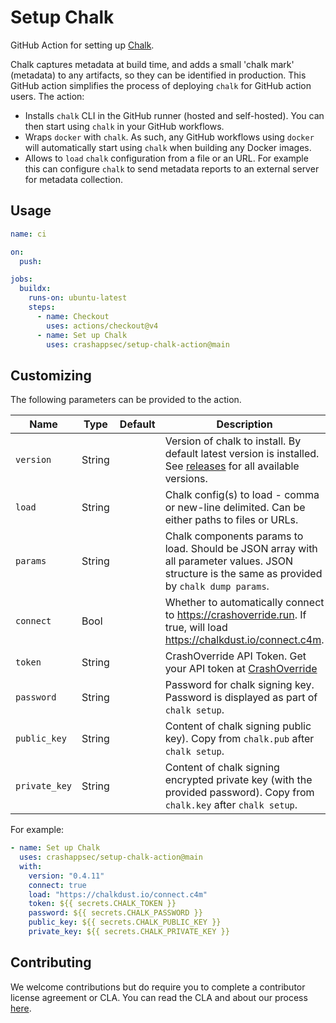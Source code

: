 # Setup Chalk

GitHub Action for setting up [Chalk].

Chalk captures metadata at build time, and adds a small 'chalk mark' (metadata)
to any artifacts, so they can be identified in production. This GitHub action
simplifies the process of deploying `chalk` for GitHub action users. The
action:

- Installs `chalk` CLI in the GitHub runner (hosted and
  self-hosted). You can then start using `chalk` in your GitHub workflows.
- Wraps `docker` with `chalk`. As such, any GitHub workflows using `docker`
  will automatically start using `chalk` when building any Docker images.
- Allows to `load` `chalk` configuration from a file or an URL. For
  example this can configure `chalk` to send metadata reports to an
  external server for metadata collection.

## Usage

```yaml
name: ci

on:
  push:

jobs:
  buildx:
    runs-on: ubuntu-latest
    steps:
      - name: Checkout
        uses: actions/checkout@v4
      - name: Set up Chalk
        uses: crashappsec/setup-chalk-action@main
```

## Customizing

The following parameters can be provided to the action.

| Name          | Type   | Default | Description                                                                                                                                     |
| ------------- | ------ | ------- | ----------------------------------------------------------------------------------------------------------------------------------------------- |
| `version`     | String |         | Version of chalk to install. By default latest version is installed. See [releases] for all available versions.                                 |
| `load`        | String |         | Chalk config(s) to load - comma or new-line delimited. Can be either paths to files or URLs.                                                    |
| `params`      | String |         | Chalk components params to load. Should be JSON array with all parameter values. JSON structure is the same as provided by `chalk dump params`. |
| `connect`     | Bool   |         | Whether to automatically connect to https://crashoverride.run. If true, will load https://chalkdust.io/connect.c4m.                             |
| `token`       | String |         | CrashOverride API Token. Get your API token at [CrashOverride]                                                                                  |
| `password`    | String |         | Password for chalk signing key. Password is displayed as part of `chalk setup`.                                                                 |
| `public_key`  | String |         | Content of chalk signing public key). Copy from `chalk.pub` after `chalk setup`.                                                                |
| `private_key` | String |         | Content of chalk signing encrypted private key (with the provided password). Copy from `chalk.key` after `chalk setup`.                         |

For example:

```yaml
- name: Set up Chalk
  uses: crashappsec/setup-chalk-action@main
  with:
    version: "0.4.11"
    connect: true
    load: "https://chalkdust.io/connect.c4m"
    token: ${{ secrets.CHALK_TOKEN }}
    password: ${{ secrets.CHALK_PASSWORD }}
    public_key: ${{ secrets.CHALK_PUBLIC_KEY }}
    private_key: ${{ secrets.CHALK_PRIVATE_KEY }}
```

[chalk]: https://github.com/crashappsec/chalk/
[releases]: https://crashoverride.com/releases
[CrashOverride]: https://crashoverride.run

## Contributing

We welcome contributions but do require you to complete a contributor
license agreement or CLA. You can read the CLA and about our process
[here](https://github.com/crashappsec/.github/blob/main/CLA-process.md).
